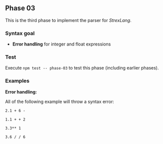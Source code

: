 ## Phase 03

This is the third phase to implement the parser for _StrexLang_.

### Syntax goal

- **Error handling** for integer and float expressions

### Test

Execute `npm test -- phase-03` to test this phase (including earlier phases).

### Examples

**Error handling:**

All of the following example will throw a syntax error:

```strex
2.1 + 6 -
```

```strex
1.1 + + 2
```

```strex
3.3** 1
```

```strex
3.6 / / 6
```
